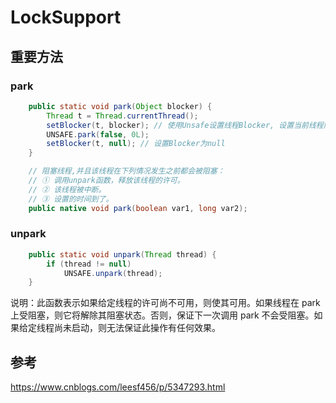 # LockSupport

## 重要方法

### park
```java
    public static void park(Object blocker) {
        Thread t = Thread.currentThread();
        setBlocker(t, blocker); // 使用Unsafe设置线程Blocker, 设置当前线程阻塞的原因，可以方便调试（线程在哪个对象上阻塞了）
        UNSAFE.park(false, 0L);
        setBlocker(t, null); // 设置Blocker为null
    }

    // 阻塞线程,并且该线程在下列情况发生之前都会被阻塞：
    // ① 调用unpark函数，释放该线程的许可。
    // ② 该线程被中断。
    // ③ 设置的时间到了。
    public native void park(boolean var1, long var2);
```

### unpark
```java
    public static void unpark(Thread thread) {
        if (thread != null)
            UNSAFE.unpark(thread);
    }
```
说明：此函数表示如果给定线程的许可尚不可用，则使其可用。如果线程在 park 上受阻塞，则它将解除其阻塞状态。否则，保证下一次调用 park 不会受阻塞。如果给定线程尚未启动，则无法保证此操作有任何效果。



## 参考

https://www.cnblogs.com/leesf456/p/5347293.html
